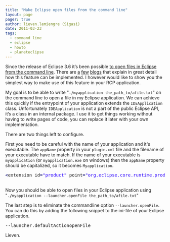 ```yaml
---
title: "Make Eclipse open files from the command line"
layout: page 
pager: true
author: lieven.lemiengre (Sigasi)
date: 2011-03-23
tags: 
  - command line
  - eclipse
  - howto
  - planeteclipse
---
```

<div class="content">
<p>Since the release of Eclipse 3.6 it&#8217;s been possible <a href="http://download.eclipse.org/eclipse/downloads/drops/R-3.6-201006080911/eclipse-news-part1.html#Platform " class="elf-external elf-icon">to open files in Eclipse from the command line</a>. There are <a href="http://aniefer.blogspot.com/2010/05/opening-files-in-eclipse-from-command.html" class="elf-external elf-icon">a</a> <a href="http://dsdp.eclipse.org/help/latest/index.jsp?topic=/org.eclipse.platform.doc.isv/guide/product_open_file.htm" class="elf-external elf-icon">few</a> <a href="http://wiki.eclipse.org/Eclipse/OpenFileFeature" class="elf-external elf-icon">blogs</a> that explain in great detail how this feature can be implemented.  I however would like to show you the simplest way to make use of this feature in your RCP application.</p><p>My goal is to be able to write "<span class="geshifilter"><code class="vhdl geshifilter-vhdl">./myapplication the_path_to/afile.txt</code></span>" on the command line to open a file in my Eclipse application. We can achieve this quickly if the entrypoint of your application extends the <span class="geshifilter"><code class="vhdl geshifilter-vhdl">IDEApplication</code></span> class. Unfortunately <span class="geshifilter"><code class="vhdl geshifilter-vhdl">IDEApplication</code></span> is not a part of the public Eclipse API, it&#8217;s a class in an internal package. I use it to get things working without having to write pages of code, you can replace it later with your own implementation.</p><p>There are two things left to configure.</p><p>First you need to be careful with the name of your application and it's executable. The <span class="geshifilter"><code class="vhdl geshifilter-vhdl">appName</code></span> property in your <span class="geshifilter"><code class="vhdl geshifilter-vhdl">plugin.xml</code></span> file and the filename of your executable have to match. If the name of your executable is <span class="geshifilter"><code class="vhdl geshifilter-vhdl">myapplication</code></span> (or <span class="geshifilter"><code class="vhdl geshifilter-vhdl">myapplication.exe</code></span> on windows) then the <span class="geshifilter"><code class="vhdl geshifilter-vhdl">appName</code></span> property should be capitalized, so it becomes <span class="geshifilter"><code class="vhdl geshifilter-vhdl">Myapplication</code></span>.<br/><div class="geshifilter"><pre class="vhdl geshifilter-vhdl" style="font-family:monospace;"><span style="color: #000066;">&lt;</span>extension id<span style="color: #000066;">=</span><span style="color: #2a00ff;">"product"</span> point<span style="color: #000066;">=</span><span style="color: #2a00ff;">"org.eclipse.core.runtime.products"</span><span style="color: #000066;">&gt;</span>  <span style="color: #000066;">&lt;</span>product application<span style="color: #000066;">=</span><span style="color: #2a00ff;">"com.sigasi.myapplication.rcp.application"</span> name<span style="color: #000066;">=</span><span style="color: #2a00ff;">"Sigasi"</span><span style="color: #000066;">&gt;</span>    <span style="color: #000066;">&lt;</span>property name<span style="color: #000066;">=</span><span style="color: #2a00ff;">"appName"</span> value<span style="color: #000066;">=</span><span style="color: #2a00ff;">"Myapplication"</span> /<span style="color: #000066;">&gt;</span>  <span style="color: #000066;">&lt;</span>/product<span style="color: #000066;">&gt;</span><span style="color: #000066;">&lt;</span>/extension<span style="color: #000066;">&gt;</span></pre></div><br/>Now you should be able to open files in your Eclipse application using "<span class="geshifilter"><code class="bash geshifilter-bash">.<span style="color: #000000; font-weight: bold;">/</span>myapplication --launcher.openFile the_path_to<span style="color: #000000; font-weight: bold;">/</span>afile.txt</code></span>"</p><p>The last step is to eliminate the commandline option <span class="geshifilter"><code class="bash geshifilter-bash">--launcher.openFile</code></span>. You can do this by adding the following snippet to the ini-file of your Eclipse application.<br/><div class="geshifilter"><pre class="bash geshifilter-bash" style="font-family:monospace;">--launcher.defaultActionopenFile</pre></div></p><p>Lieven.</p>  </div>


